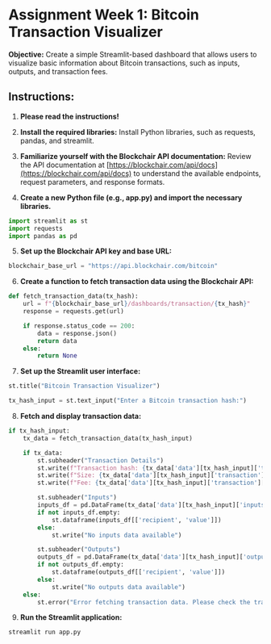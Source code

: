 # Assignment Week 1: Bitcoin Transaction Visualizer

**Objective:** Create a simple Streamlit-based dashboard that allows users to visualize basic information about Bitcoin transactions, such as inputs, outputs, and transaction fees.

## Instructions:

1. **Please read the instructions!**

2. **Install the required libraries:** Install Python libraries, such as requests, pandas, and streamlit.

3. **Familiarize yourself with the Blockchair API documentation:** Review the API documentation at [https://blockchair.com/api/docs](https://blockchair.com/api/docs) to understand the available endpoints, request parameters, and response formats.

4. **Create a new Python file (e.g., app.py) and import the necessary libraries.**

```python
import streamlit as st
import requests
import pandas as pd
```

5. **Set up the Blockchair API key and base URL:**

```python
blockchair_base_url = "https://api.blockchair.com/bitcoin"
```

6. **Create a function to fetch transaction data using the Blockchair API:**

```python
def fetch_transaction_data(tx_hash):
    url = f"{blockchair_base_url}/dashboards/transaction/{tx_hash}"
    response = requests.get(url)

    if response.status_code == 200:
        data = response.json()
        return data
    else:
        return None
```

7. **Set up the Streamlit user interface:**
```python
st.title("Bitcoin Transaction Visualizer")

tx_hash_input = st.text_input("Enter a Bitcoin transaction hash:")
```

8. **Fetch and display transaction data:**

```python
if tx_hash_input:
    tx_data = fetch_transaction_data(tx_hash_input)

    if tx_data:
        st.subheader("Transaction Details")
        st.write(f"Transaction hash: {tx_data['data'][tx_hash_input]['transaction']['hash']}")
        st.write(f"Size: {tx_data['data'][tx_hash_input]['transaction']['size']} bytes")
        st.write(f"Fee: {tx_data['data'][tx_hash_input]['transaction']['fee']} satoshis")

        st.subheader("Inputs")
        inputs_df = pd.DataFrame(tx_data['data'][tx_hash_input]['inputs'])
        if not inputs_df.empty:
            st.dataframe(inputs_df[['recipient', 'value']])
        else:
            st.write("No inputs data available")

        st.subheader("Outputs")
        outputs_df = pd.DataFrame(tx_data['data'][tx_hash_input]['outputs'])
        if not outputs_df.empty:
            st.dataframe(outputs_df[['recipient', 'value']])
        else:
            st.write("No outputs data available")
    else:
        st.error("Error fetching transaction data. Please check the transaction hash and try again.")
```

9. **Run the Streamlit application:**

```shell
streamlit run app.py
```

